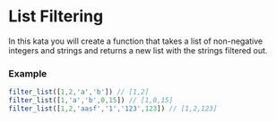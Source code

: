 # List Filtering

In this kata you will create a function that takes a list of non-negative integers and strings and returns a new list with the strings filtered out.

### Example

```javascript
filter_list([1,2,'a','b']) // [1,2]
filter_list([1,'a','b',0,15]) // [1,0,15]
filter_list([1,2,'aasf','1','123',123]) // [1,2,123]
```
